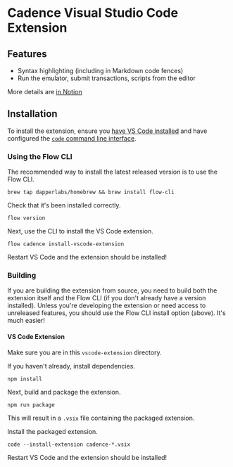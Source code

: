 # Cadence Visual Studio Code Extension

## Features

- Syntax highlighting (including in Markdown code fences)
- Run the emulator, submit transactions, scripts from the editor

More details are [in Notion](https://www.notion.so/dapperlabs/Using-Eddy-fa9df1c81bde4a81a449286b162f821e)

## Installation

To install the extension, ensure you [have VS Code installed](https://code.visualstudio.com/docs/setup/mac)
and have configured the [`code` command line interface](https://code.visualstudio.com/docs/setup/mac#_launching-from-the-command-line).

### Using the Flow CLI

The recommended way to install the latest released version is to use the Flow CLI.

```shell script
brew tap dapperlabs/homebrew && brew install flow-cli
```

Check that it's been installed correctly.

```shell script
flow version
```

Next, use the CLI to install the VS Code extension.

```shell script
flow cadence install-vscode-extension
```

Restart VS Code and the extension should be installed!

### Building

If you are building the extension from source, you need to build both the
extension itself and the Flow CLI (if you don't already have a version installed).
Unless you're developing the extension or need access to unreleased features,
you should use the Flow CLI install option (above). It's much easier!

#### VS Code Extension

Make sure you are in this `vscode-extension` directory.

If you haven't already, install dependencies.

```shell script
npm install
```

Next, build and package the extension.

```shell script
npm run package
```

This will result in a `.vsix` file containing the packaged extension.

Install the packaged extension.

```shell script
code --install-extension cadence-*.vsix
```

Restart VS Code and the extension should be installed!
